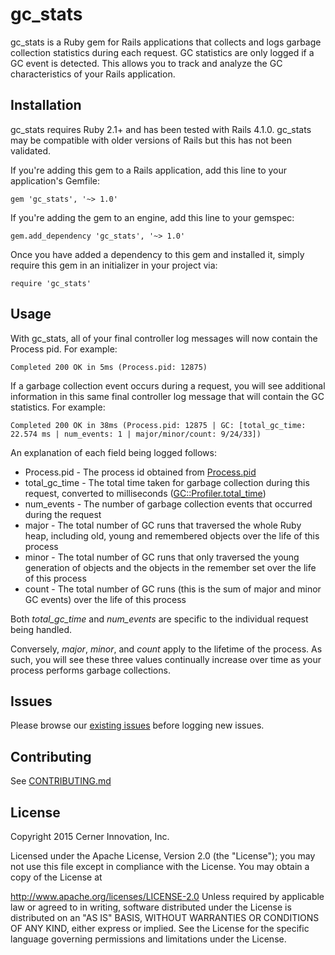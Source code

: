 # gc_stats

gc_stats is a Ruby gem for Rails applications that collects and logs garbage collection statistics during each request. GC statistics are only logged if a GC event is detected. This allows you to track and analyze the GC characteristics of your Rails application.

## Installation

gc_stats requires Ruby 2.1+ and has been tested with Rails 4.1.0. gc_stats may be compatible with older versions of Rails but this has not been validated.

If you're adding this gem to a Rails application, add this line to your application's Gemfile:

    gem 'gc_stats', '~> 1.0'

If you're adding the gem to an engine, add this line to your gemspec:

    gem.add_dependency 'gc_stats', '~> 1.0'

Once you have added a dependency to this gem and installed it, simply require this gem in an initializer in your project via:

    require 'gc_stats'

## Usage

With gc_stats, all of your final controller log messages will now contain the Process pid. For example:

    Completed 200 OK in 5ms (Process.pid: 12875)

If a garbage collection event occurs during a request, you will see additional information in this same final controller log message that will contain the GC statistics. For example:

    Completed 200 OK in 38ms (Process.pid: 12875 | GC: [total_gc_time: 22.574 ms | num_events: 1 | major/minor/count: 9/24/33])

An explanation of each field being logged follows:

* Process.pid - The process id obtained from [Process.pid](http://ruby-doc.org/core-2.1.0/Process.html#method-c-pid)
* total_gc_time - The total time taken for garbage collection during this request, converted to milliseconds ([GC::Profiler.total_time](http://ruby-doc.org/core-2.1.0/GC/Profiler.html#method-c-total_time))
* num_events - The number of garbage collection events that occurred during the request
* major - The total number of GC runs that traversed the whole Ruby heap, including old, young and remembered objects over the life of this process
* minor - The total number of GC runs that only traversed the young generation of objects and the objects in the remember set over the life of this process
* count - The total number of GC runs (this is the sum of major and minor GC events) over the life of this process

Both *total_gc_time* and *num_events* are specific to the individual request being handled.


Conversely, *major*, *minor*, and *count* apply to the lifetime of the process. As such, you will see these three values continually increase over time as your process performs garbage collections.

## Issues

Please browse our [existing issues](https://github.com/cerner/gc_stats/issues) before logging new issues.

## Contributing

See [CONTRIBUTING.md](CONTRIBUTING.md)

## License

Copyright 2015 Cerner Innovation, Inc.

Licensed under the Apache License, Version 2.0 (the "License"); you may not use this file except in compliance with the License. You may obtain a copy of the License at

http://www.apache.org/licenses/LICENSE-2.0 Unless required by applicable law or agreed to in writing, software distributed under the License is distributed on an "AS IS" BASIS, WITHOUT WARRANTIES OR CONDITIONS OF ANY KIND, either express or implied. See the License for the specific language governing permissions and limitations under the License.

